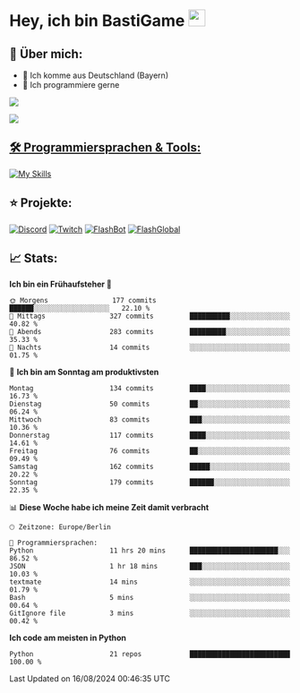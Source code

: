 # Hey, ich bin BastiGame <img src="https://raw.githubusercontent.com/MartinHeinz/MartinHeinz/master/wave.gif" width="30px">

## 📌 Über mich:
- 📍 Ich komme aus Deutschland (Bayern)
- 📝 Ich programmiere gerne
  
[![](https://visitcount.itsvg.in/api?id=bastigamedc&icon=2&color=0)](https://visitcount.itsvg.in)

<a href="https://discord.com/users/1018150165489668227"><img src="https://lanyard.cnrad.dev/api/1018150165489668227"><p/>


## 🛠️ Programmiersprachen & Tools:
[![My Skills](https://skillicons.dev/icons?i=discord,figma,notion,pycharm,py,redis,sqlite,vscode,windows)](https://skillicons.dev)

## ⭐ Projekte:
[![Discord](https://img.shields.io/badge/Discord-%237289DA.svg?logo=discord&logoColor=white)](https://discord.gg/Hfjv2cCQ)
[![Twitch](https://img.shields.io/badge/Twitch-%239146FF.svg?logo=Twitch&logoColor=white)](https://www.twitch.tv/bastigametv)
[![FlashBot](https://img.shields.io/badge/FlashBot-%ff7e47.svg?logo=wechat&logoColor=white)](https://discord.com/application-directory/1111374314340626433)
[![FlashGlobal](https://img.shields.io/badge/FlashGlobal-%ff7e47.svg?logo=wechat&logoColor=white)](https://discord.com/application-directory/1169681232532099112)

## 📈 Stats:
<!--START_SECTION:waka-->
**Ich bin ein Frühaufsteher 🐤** 

```text
🌞 Morgens                177 commits         ██████░░░░░░░░░░░░░░░░░░░   22.10 % 
🌆 Mittags                327 commits         ██████████░░░░░░░░░░░░░░░   40.82 % 
🌃 Abends                 283 commits         █████████░░░░░░░░░░░░░░░░   35.33 % 
🌙 Nachts                 14 commits          ░░░░░░░░░░░░░░░░░░░░░░░░░   01.75 % 
```
📅 **Ich bin am Sonntag am produktivsten** 

```text
Montag                   134 commits         ████░░░░░░░░░░░░░░░░░░░░░   16.73 % 
Dienstag                 50 commits          ██░░░░░░░░░░░░░░░░░░░░░░░   06.24 % 
Mittwoch                 83 commits          ███░░░░░░░░░░░░░░░░░░░░░░   10.36 % 
Donnerstag               117 commits         ████░░░░░░░░░░░░░░░░░░░░░   14.61 % 
Freitag                  76 commits          ██░░░░░░░░░░░░░░░░░░░░░░░   09.49 % 
Samstag                  162 commits         █████░░░░░░░░░░░░░░░░░░░░   20.22 % 
Sonntag                  179 commits         ██████░░░░░░░░░░░░░░░░░░░   22.35 % 
```


📊 **Diese Woche habe ich meine Zeit damit verbracht** 

```text
🕑︎ Zeitzone: Europe/Berlin

💬 Programmiersprachen: 
Python                   11 hrs 20 mins      ██████████████████████░░░   86.52 % 
JSON                     1 hr 18 mins        ███░░░░░░░░░░░░░░░░░░░░░░   10.03 % 
textmate                 14 mins             ░░░░░░░░░░░░░░░░░░░░░░░░░   01.79 % 
Bash                     5 mins              ░░░░░░░░░░░░░░░░░░░░░░░░░   00.64 % 
GitIgnore file           3 mins              ░░░░░░░░░░░░░░░░░░░░░░░░░   00.42 % 
```

**Ich code am meisten in Python** 

```text
Python                   21 repos            █████████████████████████   100.00 % 
```




 Last Updated on 16/08/2024 00:46:35 UTC
<!--END_SECTION:waka-->
